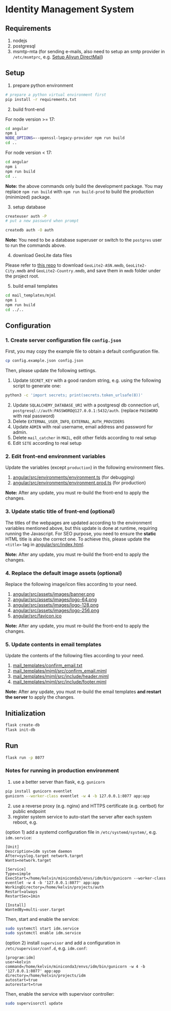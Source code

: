 # Identity Management System

## Requirements

1. nodejs
2. postgresql
3. msmtp-mta (for sending e-mails, also need to setup an smtp provider in `/etc/msmtprc`, e.g. [Setup Aliyun DirectMail](https://gist.github.com/tjumyk/342611a2b2e7c5f12a9ea9d1162c8b26))

## Setup

1. prepare python environment
```bash
# prepare a python virtual environment first
pip install -r requirements.txt
```

2. build front-end

For node version >= 17:
```bash
cd angular
npm i
NODE_OPTIONS=--openssl-legacy-provider npm run build
cd ..
```

For node version < 17:
```bash
cd angular
npm i
npm run build
cd ..
```

**Note:** the above commands only build the development package. You may replace `npm run build` with `npm run build-prod` to build the production (minimized) package. 

3. setup database
```bash
createuser auth -P
# put a new password when prompt

createdb auth -O auth
```

**Note:** You need to be a database superuser or switch to the `postgres` user to run the commands above.

4. download GeoLite data files

Please refer to [this repo](https://github.com/P3TERX/GeoLite.mmdb) to download `GeoLite2-ASN.mmdb`, `GeoLite2-City.mmdb` and `GeoLite2-Country.mmdb`, and save them in `mmdb` folder under the project root.

5. build email templates

```bash
cd mail_templates/mjml
npm i
npm run build
cd ../..
```

## Configuration

### 1. Create server configuration file `config.json`

First, you may copy the example file to obtain a default configuration file.

```bash
cp config.example.json config.json
```

Then, please update the following settings.

1. Update `SECRET_KEY` with a good random string, e.g. using the following script to generate one:
```bash
python3 -c 'import secrets; print(secrets.token_urlsafe(8))'
```

2. Update `SQLALCHEMY_DATABASE_URI` with a postgresql db connection url, `postgresql://auth:PASSWORD@127.0.0.1:5432/auth`. (replace `PASSWORD` with real password)
3. Delete `EXTERNAL_USER_INFO`, `EXTERNAL_AUTH_PROVIDERS`
4. Update `ADMIN` with real username, email address and password for admin.
5. Delete `mail_catcher` in `MAIL`, edit other fields according to real setup
6. Edit `SITE` according to real setup

### 2. Edit front-end environment variables

Update the variables (except `production`) in the following environment files.

1. [angular/src/environments/environment.ts](angular/src/environments/environment.ts) (for debugging) 
2. [angular/src/environments/environment.prod.ts](angular/src/environments/environment.prod.ts) (for production)

**Note:** After any update, you must re-build the front-end to apply the changes.

### 3. Update static title of front-end (optional)

The titles of the webpages are updated according to the environment variables mentioned above, but this update is done at runtime, requiring running the Javascript.
For SEO purpose, you need to ensure the **static** HTML title is also the correct one. To achieve this, please update the `<title>` tag in [angular/src/index.html](angular/src/index.html).

**Note:** After any update, you must re-build the front-end to apply the changes.

### 4. Replace the default image assets (optional)

Replace the following image/icon files according to your need.

1. [angular/src/assets/images/banner.png](angular/src/assets/images/banner.png)
2. [angular/src/assets/images/logo-64.png](angular/src/assets/images/logo-64.png)
3. [angular/src/assets/images/logo-128.png](angular/src/assets/images/logo-128.png)
4. [angular/src/assets/images/logo-256.png](angular/src/assets/images/logo-256.png)
5. [angular/src/favicon.ico](angular/src/favicon.ico)

**Note:** After any update, you must re-build the front-end to apply the changes.

### 5. Update contents in email templates

Update the contents of the following files according to your need.

1. [mail_templates/confirm_email.txt](mail_templates/confirm_email.txt)
2. [mail_templates/mjml/src/confirm_email.mjml](mail_templates/mjml/src/confirm_email.mjml)
3. [mail_templates/mjml/src/include/header.mjml](mail_templates/mjml/src/include/header.mjml)
4. [mail_templates/mjml/src/include/footer.mjml](mail_templates/mjml/src/include/footer.mjml)

**Note:** After any update, you must re-build the email templates **and restart the server** to apply the changes.

## Initialization

```bash
flask create-db
flask init-db
```

## Run
```bash
flask run -p 8077
```
### Notes for running in production environment
1. use a better server than flask, e.g. `gunicorn`

```bash
pip install gunicorn eventlet
gunicorn --worker-class eventlet -w 4 -b 127.0.0.1:8077 app:app
```
2. use a reverse proxy (e.g. nginx) and HTTPS certificate (e.g. certbot) for public endpoint
3. register system service to auto-start the server after each system reboot, e.g.

(option 1) add a systemd configuration file in `/etc/systemd/system/`, e.g. `idm.service`:
```
[Unit]
Description=idm system daemon
After=syslog.target network.target
Wants=network.target

[Service]
Type=simple
ExecStart=/home/kelvin/miniconda3/envs/idm/bin/gunicorn --worker-class eventlet -w 4 -b '127.0.0.1:8077' app:app
WorkingDirectory=/home/kelvin/projects/auth
Restart=always
RestartSec=1min

[Install]
WantedBy=multi-user.target
```

Then, start and enable the service:
```bash
sudo systemctl start idm.service
sudo systemctl enable idm.service
```

(option 2) install `supervisor` and add a configuration in `/etc/supervisor/conf.d`, e.g. `idm.conf`:
```
[program:idm]
user=kelvin
command=/home/kelvin/miniconda3/envs/idm/bin/gunicorn -w 4 -b '127.0.0.1:8077' app:app
directory=/home/kelvin/projects/idm
autostart=true
autorestart=true
```

Then, enable the service with supervisor controller:
```bash
sudo supervisorctl update
```

